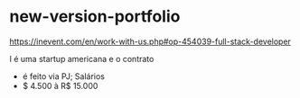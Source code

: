 # new-version-portfolio

https://inevent.com/en/work-with-us.php#op-454039-full-stack-developer

I é uma startup
americana e o contrato
- é feito via PJ;
Salários  
- $ 4.500 à R$ 15.000 


